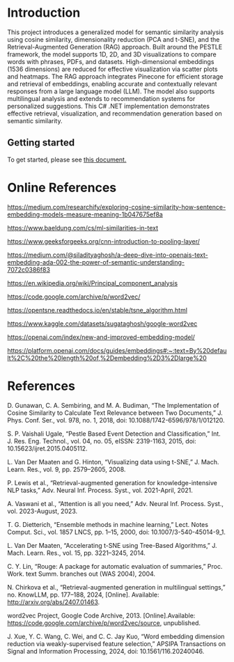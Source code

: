 # Introduction
This project introduces a generalized model for semantic similarity analysis using cosine similarity, dimensionality reduction (PCA and t-SNE), and the Retrieval-Augmented Generation (RAG) approach. Built around the PESTLE framework, the model supports 1D, 2D, and 3D visualizations to compare words with phrases, PDFs, and datasets. High-dimensional embeddings (1536 dimensions) are reduced for effective visualization via scatter plots and heatmaps. The RAG approach integrates Pinecone for efficient storage and retrieval of embeddings, enabling accurate and contextually relevant responses from a large language model (LLM). The model also supports multilingual analysis and extends to recommendation systems for personalized suggestions. This C# .NET implementation demonstrates effective retrieval, visualization, and recommendation generation based on semantic similarity.

## Getting started
To get started, please see <a href="https://github.com/ali-raza-166/embeders-semantic-analysis/blob/main/Documentation/gettingStarted.md">this document.</a>

# Online References
https://medium.com/researchify/exploring-cosine-similarity-how-sentence-embedding-models-measure-meaning-1b047675ef8a

https://www.baeldung.com/cs/ml-similarities-in-text

https://www.geeksforgeeks.org/cnn-introduction-to-pooling-layer/

https://medium.com/@siladityaghosh/a-deep-dive-into-openais-text-embedding-ada-002-the-power-of-semantic-understanding-7072c0386f83

https://en.wikipedia.org/wiki/Principal_component_analysis

https://code.google.com/archive/p/word2vec/

https://opentsne.readthedocs.io/en/stable/tsne_algorithm.html

https://www.kaggle.com/datasets/sugataghosh/google-word2vec

https://openai.com/index/new-and-improved-embedding-model/

https://platform.openai.com/docs/guides/embeddings#:~:text=By%20default%2C%20the%20length%20of,%2Dembedding%2D3%2Dlarge%20


# References 

D. Gunawan, C. A. Sembiring, and M. A. Budiman, “The Implementation of Cosine Similarity to Calculate Text Relevance between Two Documents,” J. Phys. Conf. Ser., vol. 978, no. 1, 2018, doi: 10.1088/1742-6596/978/1/012120.

S. P. Vaishali Ugale, “Pestle Based Event Detection and Classification,” Int. J. Res. Eng. Technol., vol. 04, no. 05, eISSN: 2319-1163, 2015, doi: 10.15623/ijret.2015.0405112.

L. Van Der Maaten and G. Hinton, “Visualizing data using t-SNE,” J. Mach. Learn. Res., vol. 9, pp. 2579–2605, 2008.

P. Lewis et al., “Retrieval-augmented generation for knowledge-intensive NLP tasks,” Adv. Neural Inf. Process. Syst., vol. 2021-April, 2021.

A. Vaswani et al., “Attention is all you need,” Adv. Neural Inf. Process. Syst., vol. 2023-August, 2023.

T. G. Dietterich, “Ensemble methods in machine learning,” Lect. Notes Comput. Sci., vol. 1857 LNCS, pp. 1–15, 2000, doi: 10.1007/3-540-45014-9_1.

L. Van Der Maaten, “Accelerating t-SNE using Tree-Based Algorithms,” J. Mach. Learn. Res., vol. 15, pp. 3221–3245, 2014.

C. Y. Lin, “Rouge: A package for automatic evaluation of summaries,” Proc. Work. text Summ. branches out (WAS 2004), 2004.

N. Chirkova et al., “Retrieval-augmented generation in multilingual settings,” no. KnowLLM, pp. 177–188, 2024, [Online]. Available: http://arxiv.org/abs/2407.01463.

word2vec Project, Google Code Archive, 2013. [Online].Available: https://code.google.com/archive/p/word2vec/source, unpublished.

J. Xue, Y. C. Wang, C. Wei, and C. C. Jay Kuo, “Word embedding dimension reduction via weakly-supervised feature selection,” APSIPA Transactions on Signal and Information Processing, 2024, doi: 10.1561/116.20240046.
